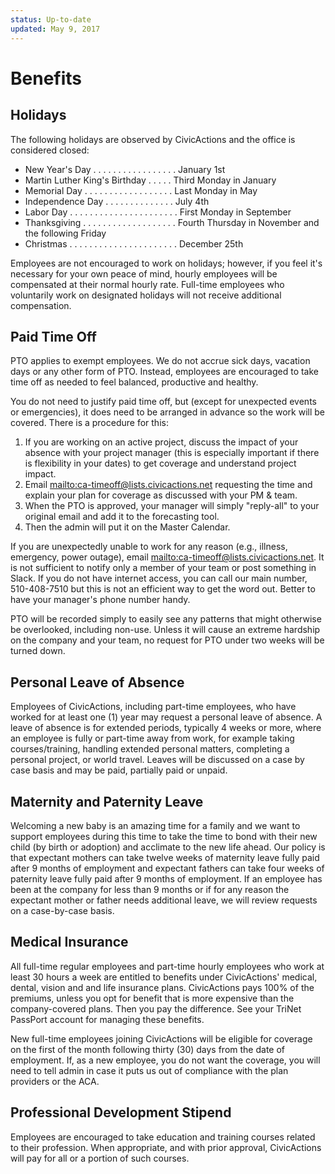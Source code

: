 ```yaml
---
status: Up-to-date
updated: May 9, 2017
---
```


# Benefits

## <a name="holidays"></a>Holidays

The following holidays are observed by CivicActions and the office is considered closed:

* New Year's Day . . . . . . . . . . . . . . . . . January 1st
* Martin Luther King's Birthday . . . . . Third Monday in January
* Memorial Day . . . . . . . . . . . . . . . . . . Last Monday in May
* Independence Day . . . . . . . . . . . . . . July 4th
* Labor Day . . . . . . . . . . . . . . . . . . . . . . First Monday in September
* Thanksgiving . . . . . . . . . . . . . . . . . . . Fourth Thursday in November and the following Friday
* Christmas . . . . . . . . . . . . . . . . . . . . . . December 25th

Employees are not encouraged to work on holidays; however, if you feel it's necessary for your own peace of mind, hourly employees will be compensated at their normal hourly rate. Full-time employees who voluntarily work on designated holidays will not receive additional compensation.

## <a name="pto"></a>Paid Time Off

PTO applies to exempt employees. We do not accrue sick days, vacation days or any other form of PTO. Instead, employees are encouraged to take time off as needed to feel balanced, productive and healthy.

You do not need to justify paid time off, but (except for unexpected events or emergencies), it does need to be arranged in advance so the work will be covered. There is a procedure for this:

1. If you are working on an active project, discuss the impact of your absence with your project manager (this is especially important if there is flexibility in your dates) to get coverage and understand project impact.
2. Email <mailto:ca-timeoff@lists.civicactions.net> requesting the time and explain your plan for coverage as discussed with your PM & team.
3. When the PTO is approved, your manager will simply "reply-all" to your original email and add it to the forecasting tool.
4. Then the admin will put it on the Master Calendar.

If you are unexpectedly unable to work for any reason (e.g., illness, emergency, power outage), email <mailto:ca-timeoff@lists.civicactions.net>. It is not sufficient to notify only a member of your team or post something in Slack. If you do not have internet access, you can call our main number, 510-408-7510 but this is not an efficient way to get the word out. Better to have your manager's phone number handy.

PTO will be recorded simply to easily see any patterns that might otherwise be overlooked, including non-use. Unless it will cause an extreme hardship on the company and your team, no request for PTO under two weeks will be turned down.

## Personal Leave of Absence

Employees of CivicActions, including part-time employees, who have worked for at least one (1) year may request a personal leave of absence. A leave of absence is for extended periods, typically 4 weeks or more, where an employee is fully or part-time away from work, for example taking courses/training, handling extended personal matters, completing a personal project, or world travel. Leaves will be discussed on a case by case basis and may be paid, partially paid or unpaid.

## Maternity and Paternity Leave

Welcoming a new baby is an amazing time for a family and we want to support employees during this time to take the time to bond with their new child (by birth or adoption) and acclimate to the new life ahead. Our policy is that expectant mothers can take twelve weeks of maternity leave fully paid after 9 months of employment and expectant fathers can take four weeks of paternity leave fully paid after 9 months of employment. If an employee has been at the company for less than 9 months or if for any reason the expectant mother or father needs additional leave, we will review requests on a case-by-case basis.

## Medical Insurance

All full-time regular employees and part-time hourly employees who work at least 30 hours a week are entitled to benefits under CivicActions' medical, dental, vision and and life insurance plans. CivicActions pays 100% of the premiums, unless you opt for benefit that is more expensive than the company-covered plans. Then you pay the difference. See your TriNet PassPort account for managing these benefits.

New full-time employees joining CivicActions will be eligible for coverage on the first of the month following thirty (30) days from the date of employment. If, as a new employee, you do not want the coverage, you will need to tell admin in case it puts us out of compliance with the plan providers or the ACA.

## Professional Development Stipend

Employees are encouraged to take education and training courses related to their profession. When appropriate, and with prior approval, CivicActions will pay for all or a portion of such courses.
